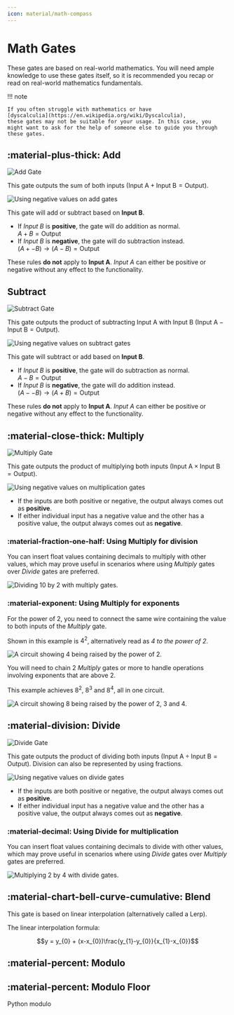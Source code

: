 ```yaml
---
icon: material/math-compass
---
```


# Math Gates

These gates are based on real-world mathematics. You will need ample knowledge to
use these gates itself, so it is recommended you recap or read on real-world mathematics
fundamentals.

!!! note

    If you often struggle with mathematics or have
    [dyscalculia](https://en.wikipedia.org/wiki/Dyscalculia),
    these gates may not be suitable for your usage. In this case, you
    might want to ask for the help of someone else to guide you through
    these gates.

## :material-plus-thick: Add

![Add Gate](../../assets/diagrams/gates/Add_Gate.svg)

This gate outputs the sum of both inputs
($\text{Input A} + \text{Input B} = \text{Output}$).

![Using negative values on add gates](../../assets/diagrams/gates/Add_Negative.svg)

This gate will add or subtract based on **Input B**.

* If *Input B* is **positive**, the gate will do addition as normal.
<br> $A + B = \text{Output}$
* If *Input B* is **negative**, the gate will do subtraction instead.
<br> $(A + -B) \rightarrow (A - B) = \text{Output}$

These rules **do not** apply to **Input A**. *Input A* can either be positive or negative
without any effect to the functionality.

## Subtract

![Subtract Gate](../../assets/diagrams/gates/Subtract_Gate.svg)

This gate outputs the product of subtracting Input A with Input B
($\text{Input A} - \text{Input B} = \text{Output}$).

![Using negative values on subtract gates](../../assets/diagrams/gates/Subtract_Negative.svg)

This gate will subtract or add based on **Input B**.

* If *Input B* is **positive**, the gate will do subtraction as normal.
<br> $A - B = \text{Output}$
* If *Input B* is **negative**, the gate will do addition instead.
<br> $(A - -B) \rightarrow (A + B) = \text{Output}$

These rules **do not** apply to **Input A**. *Input A* can either be positive or negative
without any effect to the functionality.

## :material-close-thick: Multiply

![Multiply Gate](../../assets/diagrams/gates/Multiply_Gate.svg)

This gate outputs the product of multiplying both inputs
($\text{Input A} \times \text{Input B} = \text{Output}$).

![Using negative values on multiplication gates](../../assets/diagrams/gates/Multiply_Negative.svg)

* If the inputs are both positive or negative, the output always
comes out as **positive**.
* If either individual input has a negative value and the other
has a positive value, the output always comes out as **negative**.

### :material-fraction-one-half: Using Multiply for division

You can insert float values containing decimals to multiply with
other values, which may prove useful in scenarios where using *Multiply*
gates over *Divide* gates are preferred.

![Dividing 10 by 2 with multiply gates.](../../assets/diagrams/gates/Multiply_Division.svg)

### :material-exponent: Using Multiply for exponents

For the power of 2, you need to connect the same wire containing the
value to both inputs of the *Multiply* gate.

Shown in this example is $4^2$, alternatively read as *4 to the power of 2*.

![A circuit showing 4 being raised by the power of 2.](../../assets/diagrams/gates/Multiply_Exponents_1.svg)

You will need to chain 2 *Multiply* gates or more to handle operations
involving exponents that are above 2.

This example achieves $8^2$, $8^3$ and $8^4$, all in one circuit.

![A circuit showing 8 being raised by the power of 2, 3 and 4.](../../assets/diagrams/gates/Multiply_Exponents_2.svg)

## :material-division: Divide

![Divide Gate](../../assets/diagrams/gates/Divide_Gate.svg)

This gate outputs the product of dividing both inputs
($\text{Input A} \div \text{Input B} = \text{Output}$).
Division can also be represented by using fractions.

![Using negative values on divide gates](../../assets/diagrams/gates/Divide_Negative.svg)

* If the inputs are both positive or negative, the output always
comes out as **positive**.
* If either individual input has a negative value and the other
has a positive value, the output always comes out as **negative**.

### :material-decimal: Using Divide for multiplication

You can insert float values containing decimals to divide with
other values, which may prove useful in scenarios where using *Divide*
gates over *Multiply* gates are preferred.

![Multiplying 2 by 4 with divide gates.](../../assets/diagrams/gates/Divide_Multiplication.svg)

## :material-chart-bell-curve-cumulative: Blend

This gate is based on linear interpolation (alternatively called a Lerp).

The linear interpolation formula:

$$y = y_{0} + (x-x_{0})\frac{y_{1}-y_{0}}{x_{1}-x_{0}}$$

## :material-percent: Modulo

## :material-percent: Modulo Floor

Python modulo